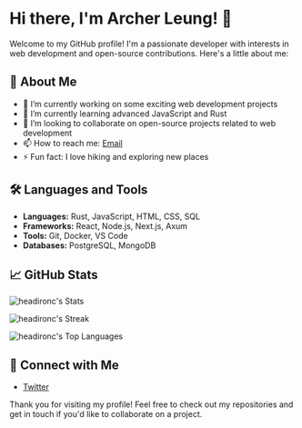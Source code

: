 # Hi there, I'm Archer Leung! 👋

Welcome to my GitHub profile! I'm a passionate developer with interests in web development and open-source contributions. Here's a little about me:

## 🚀 About Me

- 🔭 I’m currently working on some exciting web development projects
- 🌱 I’m currently learning advanced JavaScript and Rust
- 👯 I’m looking to collaborate on open-source projects related to web development
- 📫 How to reach me: [Email](mailto:dempsterleung@gmail.com)
- ⚡ Fun fact: I love hiking and exploring new places

## 🛠️ Languages and Tools

- **Languages:** Rust, JavaScript, HTML, CSS, SQL
- **Frameworks:** React, Node.js, Next.js, Axum
- **Tools:** Git, Docker, VS Code
- **Databases:** PostgreSQL, MongoDB

## 📈 GitHub Stats

![headironc's Stats](https://github-readme-stats.vercel.app/api?username=headironc&theme=vue-dark&show_icons=true&hide_border=false&count_private=true)

![headironc's Streak](https://github-readme-streak-stats.herokuapp.com/?user=headironc&theme=vue-dark&hide_border=false)

![headironc's Top Languages](https://github-readme-stats.vercel.app/api/top-langs/?username=headironc&theme=vue-dark&show_icons=true&hide_border=false&layout=compact)

## 🔗 Connect with Me

- [Twitter](https://twitter.com/ArcherLeung)

Thank you for visiting my profile! Feel free to check out my repositories and get in touch if you'd like to collaborate on a project.
